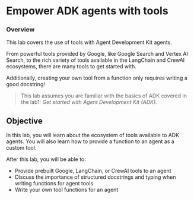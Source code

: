 # Empower ADK agents with tools

### Overview

This lab covers the use of tools with Agent Development Kit agents.

From powerful tools provided by Google, like Google Search and Vertex AI Search, to the rich variety of tools available in the LangChain and CrewAI ecosystems, there are many tools to get started with.

Additionally, creating your own tool from a function only requires writing a good docstring!

> This lab assumes you are familiar with the basics of ADK covered in the lab1: _Get started with Agent Development Kit (ADK)._


## Objective
In this lab, you will learn about the ecosystem of tools available to ADK agents. You will also learn how to provide a function to an agent as a custom tool.

After this lab, you will be able to:

* Provide prebuilt Google, LangChain, or CrewAI tools to an agent
* Discuss the importance of structured docstrings and typing when writing functions for agent tools
* Write your own tool functions for an agent
